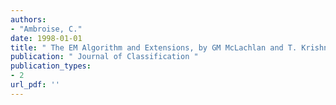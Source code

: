 ```yaml
---
authors: 
- "Ambroise, C."
date: 1998-01-01
title: " The EM Algorithm and Extensions, by GM McLachlan and T. Krishnan "
publication: " Journal of Classification "
publication_types:
- 2
url_pdf: ''
---
```

